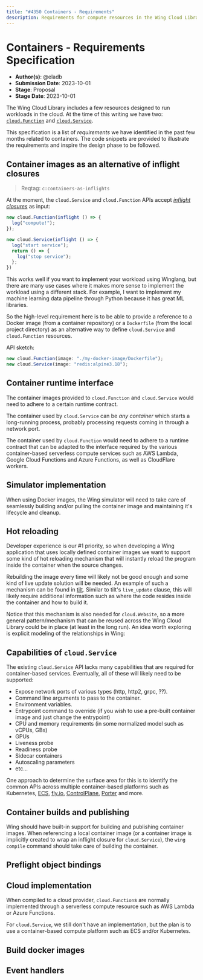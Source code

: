 ```yaml
---
title: "#4350 Containers - Requirements"
description: Requirements for compute resources in the Wing Cloud Library
---
```


# Containers - Requirements Specification

- **Author(s)**: @eladb
- **Submission Date**: 2023-10-01
- **Stage**: Proposal
- **Stage Date**: 2023-10-01

The Wing Cloud Library includes a few resources designed to run workloads in the cloud. At the time
of this writing we have two:
[`cloud.Function`](https://www.winglang.io/docs/standard-library/cloud/function) and
[`cloud.Service`](https://www.winglang.io/docs/standard-library/cloud/service).

This specification is a list of *requirements* we have identified in the past few months related to
containers. The code snippets are provided to illustrate the requirements and inspire the design
phase to be followed.

## Container images as an alternative of inflight closures

> Reqtag: `c:containers-as-inflights`

At the moment, the `cloud.Service` and `cloud.Function` APIs accept [*inflight
closures*](https://www.winglang.io/docs/concepts/inflights) as input:

```js
new cloud.Function(inflight () => {
  log("compute!");
});

new cloud.Service(inflight () => {
  log("start service");
  return () => {
    log("stop service");
  };
})
```

This works well if you want to implement your workload using Winglang, but there are many use cases
where it makes more sense to implement the workload using a different stack. For example, I want to
implement my machine learning data pipeline through Python because it has great ML libraries.

So the high-level requirement here is to be able to provide a reference to a Docker image (from a
container repository) or a `Dockerfile` (from the local project directory) as an alternative way to
define `cloud.Service` and `cloud.Function` resources.

API sketch:

```js
new cloud.Function(image: "./my-docker-image/Dockerfile");
new cloud.Service(image: "redis:alpine3.18");
```

## Container runtime interface

The container images provided to `cloud.Function` and `cloud.Service` would need to adhere to a certain
runtime contract.

The container used by `cloud.Service` can be *any container* which starts a long-running process,
probably processing requests coming in through a network port.

The container used by `cloud.Function` would need to adhere to a runtime contract that can be
adapted to the interface required by the various container-based serverless compute services such as
AWS Lambda, Google Cloud Functions and Azure Functions, as well as CloudFlare workers.

## Simulator implementation

When using Docker images, the Wing simulator will need to take care of seamlessly building and/or
pulling the container image and maintaining it's lifecycle and cleanup.

## Hot reloading

Developer experience is our #1 priority, so when developing a Wing application that uses locally
defined container images we want to support some kind of hot reloading mechanism that will instantly
reload the program inside the container when the source changes.

Rebuilding the image every time will likely not be good enough and some kind of live update solution
will be needed. An example of such a mechanism can be found in
[tilt](https://docs.tilt.dev/tutorial/5-live-update.html). Similar to tilt's `live_update` clause,
this will likely require additional information such as where the code resides inside the container
and how to build it.

Notice that this mechanism is also needed for `cloud.Website`, so a more general pattern/mechanism
that can be reused across the Wing Cloud Library could be in place (at least in the long run). An idea worth exploring is explicit modeling of the relationships in Wing:

## Capabilities of `cloud.Service`

The existing `cloud.Service` API lacks many capabilities that are required for container-based
services. Eventually, all of these will likely need to be supported:

* Expose network ports of various types (http, http2, grpc, ??).
* Command line arguments to pass to the container.
* Environment variables.
* Entrypoint command to override (if you wish to use a pre-built container image and just change the entrypoint)
* CPU and memory requirements (in some normalized model such as vCPUs, GBs)
* GPUs
* Liveness probe
* Readiness probe
* Sidecar containers
* Autoscaling parameters
* etc...

One approach to determine the surface area for this is to identify the common APIs across multiple
container-based platforms such as Kubernetes, [ECS](https://aws.amazon.com/ecs/),
[fly.io](https://fly.io),
[ControlPlane](https://github.com/controlplane-com/terraform-provider-cpln/blob/main/docs/resources/workload.md),
[Porter](https://www.porter.run/) and more.

## Container builds and publishing

Wing should have built-in support for building and publishing container images. When referencing a
local container image (or a container image is implicitly created to wrap an inflight closure for
`cloud.Service`), the `wing compile` command should take care of building the container.


## Preflight object bindings


## Cloud implementation


When compiled to a cloud provider, `cloud.Function`s are normally implemented through a serverless compute resource such as AWS Lambda or Azure Functions. 

For `cloud.Service`, we still don't have an implementation, but the plan is to use a container-based compute platform such as ECS and/or Kubernetes.




## Build docker images

## Event handlers
